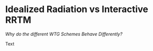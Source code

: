 # Idealized Radiation vs Interactive RRTM
*Why do the different WTG Schemes Behave Differently?*

Text